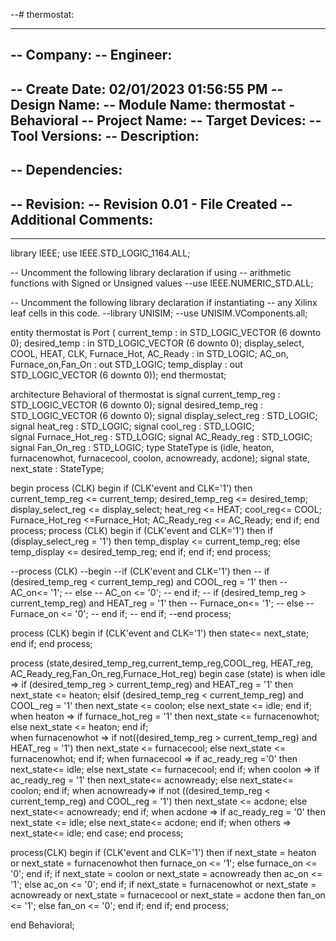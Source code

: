 --# thermostat:

----------------------------------------------------------------------------------
-- Company: 
-- Engineer: 
-- 
-- Create Date: 02/01/2023 01:56:55 PM
-- Design Name: 
-- Module Name: thermostat - Behavioral
-- Project Name: 
-- Target Devices: 
-- Tool Versions: 
-- Description: 
-- 
-- Dependencies: 
-- 
-- Revision:
-- Revision 0.01 - File Created
-- Additional Comments:
-- 
----------------------------------------------------------------------------------


library IEEE;
use IEEE.STD_LOGIC_1164.ALL;

-- Uncomment the following library declaration if using
-- arithmetic functions with Signed or Unsigned values
--use IEEE.NUMERIC_STD.ALL;

-- Uncomment the following library declaration if instantiating
-- any Xilinx leaf cells in this code.
--library UNISIM;
--use UNISIM.VComponents.all;

entity thermostat is
    Port ( current_temp : in STD_LOGIC_VECTOR (6 downto 0);
           desired_temp : in STD_LOGIC_VECTOR  (6 downto 0);
           display_select, COOL, HEAT, CLK, Furnace_Hot, AC_Ready : in STD_LOGIC;
           AC_on, Furnace_on,Fan_On        : out STD_LOGIC;
           temp_display : out STD_LOGIC_VECTOR  (6 downto 0));
end thermostat;

architecture Behavioral of thermostat is
  signal  current_temp_reg : STD_LOGIC_VECTOR (6 downto 0);
  signal desired_temp_reg : STD_LOGIC_VECTOR (6 downto 0);
  signal display_select_reg : STD_LOGIC;
  signal heat_reg : STD_LOGIC;
  signal cool_reg : STD_LOGIC;  
  signal Furnace_Hot_reg : STD_LOGIC;
  signal AC_Ready_reg : STD_LOGIC;
  signal Fan_On_reg : STD_LOGIC;
  type StateType is (idle, heaton, furnacenowhot, furnacecool, coolon, acnowready, acdone); 
  signal state, next_state : StateType;
  
begin
process (CLK)
begin
    if (CLK'event and CLK='1') then
    current_temp_reg <= current_temp;
    desired_temp_reg <= desired_temp;
    display_select_reg <= display_select;
    heat_reg <= HEAT;
    cool_reg<= COOL;
    Furnace_Hot_reg <=Furnace_Hot;
    AC_Ready_reg <= AC_Ready;
    end if;
    end process;
process (CLK)
begin
    if (CLK'event and CLK='1') then
        if (display_select_reg = '1') then
        temp_display <= current_temp_reg;
    else
        temp_display <= desired_temp_reg;
    end if;
  end if;
    end process;
    
    
--process (CLK)
--begin
--if (CLK'event and CLK='1') then
--    if (desired_temp_reg < current_temp_reg) and COOL_reg = '1' then
--    AC_on<= '1';
--    else 
--    AC_on <= '0';
--    end if;
--    if (desired_temp_reg > current_temp_reg) and HEAT_reg = '1' then
--    Furnace_on<= '1';
--    else 
--    Furnace_on <= '0';
--    end if;
--    end if;
--end process;

process (CLK)
begin
if (CLK'event and CLK='1') then
    state<= next_state;
    end if;
end process;


process (state,desired_temp_reg,current_temp_reg,COOL_reg, HEAT_reg, AC_Ready_reg,Fan_On_reg,Furnace_Hot_reg) 
begin
case (state) is
    when idle => 
        if (desired_temp_reg > current_temp_reg) and HEAT_reg = '1' then
            next_state <= heaton;
        elsif (desired_temp_reg < current_temp_reg) and COOL_reg = '1' then
            next_state <= coolon;
        else
           next_state <= idle;
        end if;
     when heaton =>
     if furnace_hot_reg = '1' then
        next_state <= furnacenowhot;
     else
        next_state <= heaton;
     end if;        
     when furnacenowhot => 
        if not((desired_temp_reg > current_temp_reg) and HEAT_reg = '1') then
            next_state <= furnacecool;
        else
           next_state <= furnacenowhot;
        end if;
    when furnacecool =>
        if ac_ready_reg ='0' then
        next_state<= idle;
        else 
        next_state <= furnacecool; 
        end if;
     when coolon => 
        if ac_ready_reg = '1' then
        next_state<= acnowready;
      else
      next_state<= coolon;
      end if;
      when acnowready=>
        if not ((desired_temp_reg < current_temp_reg) and COOL_reg = '1') then
        next_state <= acdone;
        else
        next_state<= acnowready;
        end if;
        when acdone => 
        if ac_ready_reg = '0' then
        next_state <= idle;
        else 
        next_state<= acdone;
        end if;
        when others =>
        next_state<= idle; 
        end case;
end process;

process(CLK)
begin
if (CLK'event and CLK='1') then
    if next_state = heaton or next_state = furnacenowhot then
    furnace_on <= '1';
    else 
    furnace_on <= '0';
    end if;
    if next_state = coolon or next_state = acnowready then
    ac_on <= '1';
    else 
    ac_on <= '0';
    end if;
    if next_state = furnacenowhot or next_state = acnowready or next_state = furnacecool or next_state = acdone then
    fan_on <= '1';
    else 
    fan_on <= '0';
    end if;
    end if;
end process;

end Behavioral;



 
